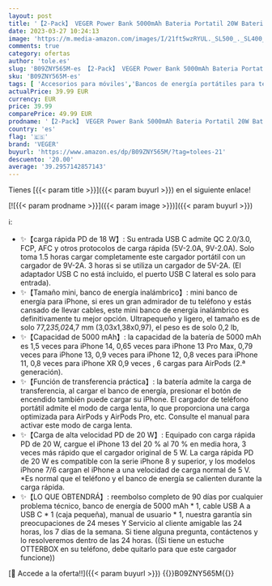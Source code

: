 ```yaml
---
layout: post
title: '【2-Pack】 VEGER Power Bank 5000mAh Bateria Portatil 20W Bateria Externa Carga Rapida Compatible iPhone 14/14 Pro/14 Pro Max/14 Plus/13/12/11 /XS/XR/X/8/7/6s/Plus Airpods y más'
date: 2023-03-27 10:24:13
image: 'https://m.media-amazon.com/images/I/21ft5wzRYUL._SL500_._SL400_.jpg'
comments: true
category: ofertas
author: 'tole.es'
slug: 'B09ZNY565M-es 【2-Pack】 VEGER Power Bank 5000mAh Bateria Portatil 20W...'
sku: 'B09ZNY565M-es'
tags: [ 'Accesorios para móviles','Bancos de energía portátiles para teléfonos móviles','Cargadores para móviles','Comunicación móvil y accesorios','Electrónica','iphone','veger','🇪🇸', ]
actualPrice: 39.99 EUR
currency: EUR
price: 39.99
comparePrice: 49.99 EUR
prodname: '【2-Pack】 VEGER Power Bank 5000mAh Bateria Portatil 20W Bateria Externa Carga Rapida Compatible iPhone 14/14 Pro/14 Pro Max/14 Plus/13/12/11 /XS/XR/X/8/7/6s/Plus Airpods y más'
country: 'es'
flag: '🇪🇸'
brand: 'VEGER'
buyurl: 'https://www.amazon.es/dp/B09ZNY565M/?tag=tolees-21'
descuento: '20.00'
average: '39.2957142857143'
---
```


Tienes [{{< param title >}}]({{< param buyurl >}}) en el siguiente enlace!

[![{{< param prodname >}}]({{< param image >}})]({{< param buyurl >}})

ℹ️:

- ✨【carga rápida PD de 18 W】: Su entrada USB C admite QC 2.0/3.0, FCP, AFC y otros protocolos de carga rápida (5V-2.0A, 9V-2.0A). Solo toma 1.5 horas cargar completamente este cargador portátil con un cargador de 9V-2A. 3 horas si se utiliza un cargador de 5V-2A. (El adaptador USB C no está incluido, el puerto USB C lateral es solo para entrada).
- ✨【Tamaño mini, banco de energía inalámbrico】: mini banco de energía para iPhone, si eres un gran admirador de tu teléfono y estás cansado de llevar cables, este mini banco de energía inalámbrico es definitivamente tu mejor opción. Ultrapequeño y ligero, el tamaño es de solo 77,2*35,0*24,7 mm (3,03x1,38x0,97), el peso es de solo 0,2 lb,
- ✨【Capacidad de 5000 mAh】: la capacidad de la batería de 5000 mAh es 1,5 veces para iPhone 14, 0,65 veces para iPhone 13 Pro Max, 0,79 veces para iPhone 13, 0,9 veces para iPhone 12, 0,8 veces para iPhone 11, 0,8 veces para iPhone XR 0,9 veces , 6 cargas para AirPods (2.ª generación).
- ✨【Función de transferencia práctica】: la batería admite la carga de transferencia, al cargar el banco de energía, presionar el botón de encendido también puede cargar su iPhone. El cargador de teléfono portátil admite el modo de carga lenta, lo que proporciona una carga optimizada para AirPods y AirPods Pro, etc. Consulte el manual para activar este modo de carga lenta.
- ✨【Carga de alta velocidad PD de 20 W】: Equipado con carga rápida PD de 20 W, cargue el iPhone 13 del 20 % al 70 % en media hora, 3 veces más rápido que el cargador original de 5 W. La carga rápida PD de 20 W es compatible con la serie iPhone 8 y superior, y los modelos iPhone 7/6 cargan el iPhone a una velocidad de carga normal de 5 V. *Es normal que el teléfono y el banco de energía se calienten durante la carga rápida.
- ✨【LO QUE OBTENDRÁ】: reembolso completo de 90 días por cualquier problema técnico, banco de energía de 5000 mAh * 1, cable USB A a USB C * 1 (caja pequeña), manual de usuario * 1, nuestra garantía sin preocupaciones de 24 meses Y Servicio al cliente amigable las 24 horas, los 7 días de la semana. Si tiene alguna pregunta, contáctenos y lo resolveremos dentro de las 24 horas. ((Si tiene un estuche OTTERBOX en su teléfono, debe quitarlo para que este cargador funcione))

[🛒 Accede a la oferta!!]({{< param buyurl >}})
{{<world>}}B09ZNY565M{{</world>}}
